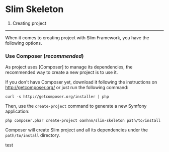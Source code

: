 Slim Skeleton
=============

1) Creating project
----------------------------------

When it comes to creating project with Slim Framework, you have the
following options.

### Use Composer (*recommended*)

As project uses [Composer] to manage its dependencies, the recommended way
to create a new project is to use it.

If you don't have Composer yet, download it following the instructions on
http://getcomposer.org/ or just run the following command:

    curl -s http://getcomposer.org/installer | php

Then, use the `create-project` command to generate a new Symfony application:

    php composer.phar create-project oanhnn/slim-skeleton path/to/install

Composer will create Slim project and all its dependencies under the
`path/to/install` directory.

test
